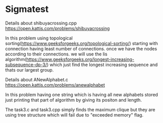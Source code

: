 # Sigmatest

Details about shibuyacrossing.cpp
https://open.kattis.com/problems/shibuyacrossing

In this problem using topological sorting(https://www.geeksforgeeks.org/topological-sorting/) starting with connection having least number of connections. once we have the nodes according to their connections. we will use the lis algorithm(https://www.geeksforgeeks.org/longest-increasing-subsequence-dp-3/) which just find the longest increasing sequence and thats our largest group.

Details about ANewAlphabet.c
https://open.kattis.com/problems/anewalphabet

In this problem having one string which is having all new alphabets stored just printing that part of algorithm by giving its positon and length.

The task3.c and task3.cpp simply finds the maximum clique but they are using tree structure which will fail due to "exceeded memory" flag.
